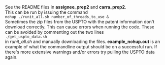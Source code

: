 See the README files in **assignee_prep2** and **carra_prep2**.  
This can be run by issuing the command  
`nohup ./runit_all.sh number_of_threads_to_use &`  
Sometimes the zip files from the USPTO with the patent information don't download correctly.
This can cause errors when running the code.
These can be avoided by commenting out the two lines  
`./get_uspto_data.sh`  
in _runit\_all.sh_ and manually downloading the files.
**example_nohup.out** is an example of what the commandline output should be on a successful run.
If there's more extensive warnings and/or errors try pulling the USPTO data again.